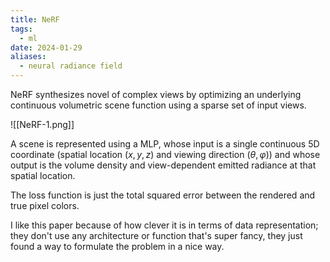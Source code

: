 ```yaml
---
title: NeRF
tags:
  - ml
date: 2024-01-29
aliases:
  - neural radiance field
---
```

NeRF synthesizes novel of complex views by optimizing an underlying continuous volumetric scene function using a sparse set of input views.

![[NeRF-1.png]]

A scene is represented using a MLP, whose input is a single continuous 5D coordinate (spatial location $(x, y, z)$ and viewing direction $(\theta, \varphi)$) and whose output is the volume density and view-dependent emitted radiance at that spatial location.

The loss function is just the total squared error between the rendered and true pixel colors.

I like this paper because of how clever it is in terms of data representation; they don't use any architecture or function that's super fancy, they just found a way to formulate the problem in a nice way.